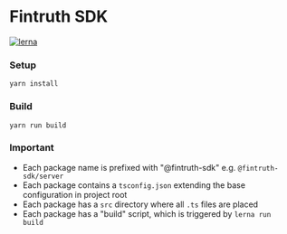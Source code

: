 # Fintruth SDK 

[![lerna](https://img.shields.io/badge/maintained%20with-lerna-cc00ff.svg)](https://lernajs.io/)

### Setup
```
yarn install
```

### Build
```
yarn run build
```

### Important

- Each package name is prefixed with "@fintruth-sdk" e.g. `@fintruth-sdk/server`
- Each package contains a `tsconfig.json` extending the base configuration in project root
- Each package has a `src` directory where all `.ts` files are placed
- Each package has a "build" script, which is triggered by `lerna run build`
